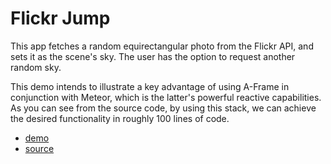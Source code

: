 Flickr Jump
================================

This app fetches a random equirectangular photo from the Flickr API, and sets it as the scene's sky. The user has the option to request another random sky. 

This demo intends to illustrate a key advantage of using A-Frame in conjunction with Meteor, which is the latter's powerful reactive capabilities. As you can see from the source code, by using this stack, we can achieve the desired functionality in roughly 100 lines of code.

- [demo](http://vlad.balan.space/magic/examples/FlickrJump)
- [source](FlickrJump)